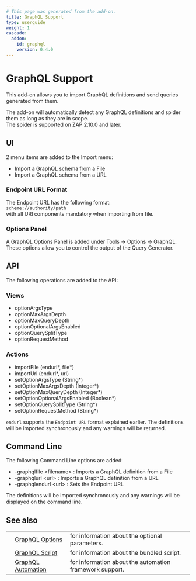 ```yaml
---
# This page was generated from the add-on.
title: GraphQL Support
type: userguide
weight: 1
cascade:
  addon:
    id: graphql
    version: 0.4.0
---
```


# GraphQL Support

This add-on allows you to import GraphQL definitions and send queries generated from them.

The add-on will automatically detect any GraphQL definitions and spider them as long as they are in scope.  
The spider is supported on ZAP 2.10.0 and later.

## UI

2 menu items are added to the Import menu:

- Import a GraphQL schema from a File
- Import a GraphQL schema from a URL

### Endpoint URL Format

The Endpoint URL has the following format:  
`scheme://authority/path`  
with all URI components mandatory when importing from file.

### Options Panel

A GraphQL Options Panel is added under Tools -\> Options -\> GraphQL. These options allow you to control the output of the Query Generator.

## API

The following operations are added to the API:

### Views

- optionArgsType
- optionMaxArgsDepth
- optionMaxQueryDepth
- optionOptionalArgsEnabled
- optionQuerySplitType
- optionRequestMethod

### Actions

- importFile (endurl\*, file\*)
- importUrl (endurl\*, url)
- setOptionArgsType (String\*)
- setOptionMaxArgsDepth (Integer\*)
- setOptionMaxQueryDepth (Integer\*)
- setOptionOptionalArgsEnabled (Boolean\*)
- setOptionQuerySplitType (String\*)
- setOptionRequestMethod (String\*)

`endurl` supports the `Endpoint URL` format explained earlier. The definitions will be imported synchronously and any warnings will be returned.

## Command Line

The following Command Line options are added:

- -graphqlfile \<filename\> : Imports a GraphQL definition from a File
- -graphqlurl \<url\> : Imports a GraphQL definition from a URL
- -graphqlendurl \<url\> : Sets the Endpoint URL

The definitions will be imported synchronously and any warnings will be displayed on the command line.

## See also

|     |                                                                        |                                                         |
| --- | ---------------------------------------------------------------------- | ------------------------------------------------------- |
|     | [GraphQL Options](/docs/desktop/addons/graphql-support/options/)       | for information about the optional parameters.          |
|     | [GraphQL Script](/docs/desktop/addons/graphql-support/script/)         | for information about the bundled script.               |
|     | [GraphQL Automation](/docs/desktop/addons/graphql-support/automation/) | for information about the automation framework support. |
